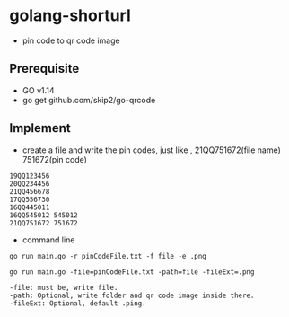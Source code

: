 # golang-shorturl
- pin code to qr code image

## Prerequisite
- GO v1.14
- go get github.com/skip2/go-qrcode

## Implement
- create a file and write the pin codes, just like , 21QQ751672(file name) 751672(pin code)
```
19QQ123456
20QQ234456
21QQ456678
17QQ556730
16QQ445011
16QQ545012 545012
21QQ751672 751672
```
- command line
```
go run main.go -r pinCodeFile.txt -f file -e .png

go run main.go -file=pinCodeFile.txt -path=file -fileExt=.png

-file: must be, write file.
-path: Optional, write folder and qr code image inside there.
-fileExt: Optional, default .ping.
```
